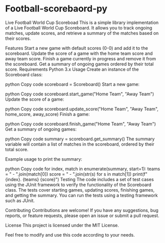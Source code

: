 # Football-scorebaord-py
Live Football World Cup Scoreboad
This is a simple library implementation of a Live Football World Cup Scoreboard. It allows you to track ongoing matches, update scores, and retrieve a summary of the matches based on their scores.

Features
Start a new game with default scores (0-0) and add it to the scoreboard.
Update the score of a game with the home team score and away team score.
Finish a game currently in progress and remove it from the scoreboard.
Get a summary of ongoing games ordered by their total score.
Requirements
Python 3.x
Usage
Create an instance of the Scoreboard class:

python
Copy code
scoreboard = Scoreboard()
Start a new game:

python
Copy code
scoreboard.start_game("Home Team", "Away Team")
Update the score of a game:

python
Copy code
scoreboard.update_score("Home Team", "Away Team", home_score, away_score)
Finish a game:

python
Copy code
scoreboard.finish_game("Home Team", "Away Team")
Get a summary of ongoing games:

python
Copy code
summary = scoreboard.get_summary()
The summary variable will contain a list of matches in the scoreboard, ordered by their total score.

Example usage to print the summary:

python
Copy code
for index, match in enumerate(summary, start=1):
    teams = " - ".join(match[0])
    score = " - ".join(str(s) for s in match[1])
    print(f"{index}. {teams} {score}")
Testing
The code includes a set of test cases using the JUnit framework to verify the functionality of the Scoreboard class. The tests cover starting games, updating scores, finishing games, and getting the summary. You can run the tests using a testing framework such as JUnit.

Contributing
Contributions are welcome! If you have any suggestions, bug reports, or feature requests, please open an issue or submit a pull request.

License
This project is licensed under the MIT License.

Feel free to modify and use this code according to your needs.






